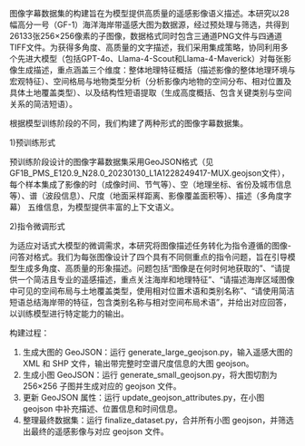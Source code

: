 图像字幕数据集的构建旨在为模型提供高质量的遥感影像语义描述。本研究以28幅高分一号（GF-1）海洋海岸带遥感大图为数据源，经过预处理与筛选，共得到26133张256×256像素的子图像，数据格式同时包含三通道PNG文件与四通道TIFF文件。为获得多角度、高质量的文字描述，我们采用集成策略，协同利用多个先进大模型（包括GPT-4o、Llama-4-Scout和Llama-4-Maverick）对每张影像生成描述，重点涵盖三个维度：整体地理特征概括（描述影像的整体地理环境与宏观特征）、空间格局与地物类型分析（分析影像内地物的空间分布、相对位置及具体土地覆盖类型）、以及结构性短语提取（生成高度概括、包含关键类别与空间关系的简洁短语）。

根据模型训练阶段的不同，我们构建了两种形式的图像字幕数据集。

1)预训练形式


预训练阶段设计的图像字幕数据集采用GeoJSON格式（见GF1B_PMS_E120.9_N28.0_20230130_L1A1228249417-MUX.geojson文件），每个样本集成了影像的时（成像时间、节气等）、空（地理坐标、省份及城市信息等）、谱（波段信息）、尺度（地面采样距离、影像覆盖面积等）、描述（多角度字幕） 五维信息，为模型提供丰富的上下文语义。



2)指令微调形式


为适应对话式大模型的微调需求，本研究将图像描述任务转化为指令遵循的图像-问答对格式。我们为每张图像设计了四个具有不同侧重点的指令问题，旨在引导模型生成多角度、高质量的形象描述。问题包括“图像是在何时何地获取的”、“请提供一个简洁且专业的遥感描述，重点关注海岸和地理特征”、“请描述海岸区域图像中可见的空间布局与土地覆盖类型，使用相对位置术语和类别名称”、“请使用简洁短语总结海岸带的特征，包含类别名称与相对空间布局术语”，并给出对应回答，以训练模型进行特定能力的输出。

构建过程：
1. 生成大图的 GeoJSON：运行 generate_large_geojson.py，输入遥感大图的 XML 和 SHP 文件，输出带完整时空谱尺度信息的大图 geojson。
2. 生成小图 GeoJSON：运行 generate_small_geojson.py，将大图切割为 256×256 子图并生成对应的 geojson 文件。
3. 更新 GeoJSON 属性：运行 update_geojson_attributes.py，在小图 geojson 中补充描述、位置信息和时间信息。
4. 整理最终数据集：运行 finalize_dataset.py，合并所有小图 geojson，并筛选出最终的遥感影像与对应 geojson 文件。
